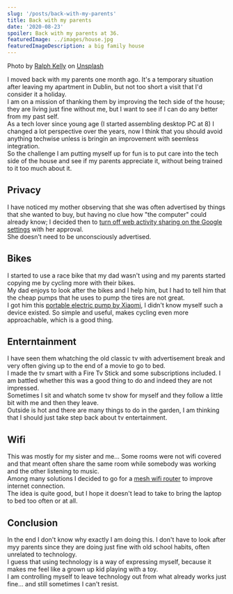 ```yaml
---
slug: '/posts/back-with-my-parents'
title: Back with my parents
date: '2020-08-23'
spoiler: Back with my parents at 36.
featuredImage: ../images/house.jpg
featuredImageDescription: a big family house
---
```


<span>Photo by <a href="https://unsplash.com/@ralphkelly?utm_source=unsplash&amp;utm_medium=referral&amp;utm_content=creditCopyText">Ralph Kelly</a> on <a href="https://unsplash.com/s/photos/house-family?utm_source=unsplash&amp;utm_medium=referral&amp;utm_content=creditCopyText">Unsplash</a></span>

I moved back with my parents one month ago. It's a temporary situation after leaving my apartment in Dublin, but not too short a visit that I'd consider it a holiday.  
I am on a mission of thanking them by improving the tech side of the house; they are living just fine without me, but I want to
see if I can do any better from my past self.  
As a tech lover since young age (I started assembling desktop PC at 8) I changed a lot perspective over the years, now I think that you should avoid
anything techwise unless is bringin an improvement with seemless integration.  
So the challenge I am putting myself up for fun is to put care into the tech side of the house and see if my parents appreciate it, without being trained to it too much about it.

## Privacy

I have noticed my mother observing that she was often advertised by things that she wanted to buy, but having no clue how "the computer" could already know;
I decided then to [turn off web activity sharing on the Google settings](https://myactivity.google.com/activitycontrols/webandapp) with her approval.  
She doesn't need to be unconsciously advertised.

## Bikes

I started to use a race bike that my dad wasn't using and my parents started copying me by cycling more with their bikes.  
My dad enjoys to look after the bikes and I help him, but I had to tell him that the cheap pumps that he uses to pump the tires are not great.  
I got him this [portable electric pump by Xiaomi](https://www.youtube.com/watch?v=KiaJi-QTQ4M), I didn't know myself such a device existed.
So simple and useful, makes cycling even more approachable, which is a good thing.

## Enterntainment

I have seen them whatching the old classic tv with advertisement break and very often giving up to the end of a movie to go to bed.  
I made the tv smart with a Fire Tv Stick and some subscriptions included. I am battled whether this was a good thing to do and indeed they are not impressed.  
Sometimes I sit and whatch some tv show for myself and they follow a little bit with me and then they leave.  
Outside is hot and there are many things to do in the garden, I am thinking that I should just take step back about tv entertainment.

## Wifi

This was mostly for my sister and me... Some rooms were not wifi covered and that meant often share the same room while somebody was working and the other listening to music.  
Among many solutions I decided to go for a [mesh wifi router](https://www.tomsguide.com/us/what-is-mesh-wifi-router,news-24580.html) to improve internet connection.  
The idea is quite good, but I hope it doesn't lead to take to bring the laptop to bed too often or at all.

## Conclusion

In the end I don't know why exactly I am doing this. I don't have to look after myy parents since they are doing just fine with old school habits, often unrelated to technology.  
I guess that using technology is a way of expressing myself, because it makes me feel like a grown up kid playing with a toy.  
I am controlling myself to leave technology out from what already works just fine... and still sometimes I can't resist.
